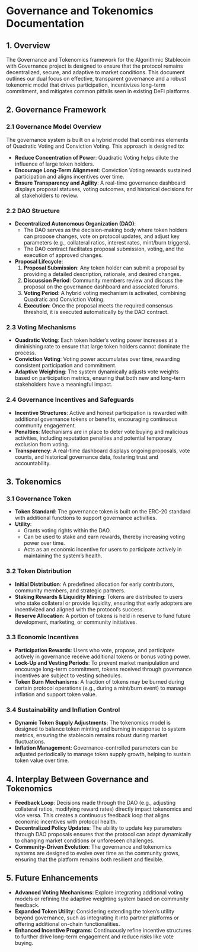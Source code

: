# Governance and Tokenomics Documentation

## 1. Overview

The Governance and Tokenomics framework for the Algorithmic Stablecoin with Governance project is designed to ensure that the protocol remains decentralized, secure, and adaptive to market conditions. This document outlines our dual focus on effective, transparent governance and a robust tokenomic model that drives participation, incentivizes long-term commitment, and mitigates common pitfalls seen in existing DeFi platforms.

## 2. Governance Framework

### 2.1 Governance Model Overview

The governance system is built on a hybrid model that combines elements of Quadratic Voting and Conviction Voting. This approach is designed to:

- **Reduce Concentration of Power**: Quadratic Voting helps dilute the influence of large token holders.
- **Encourage Long-Term Alignment**: Conviction Voting rewards sustained participation and aligns incentives over time.
- **Ensure Transparency and Agility**: A real-time governance dashboard displays proposal statuses, voting outcomes, and historical decisions for all stakeholders to review.

### 2.2 DAO Structure

- **Decentralized Autonomous Organization (DAO)**:
  - The DAO serves as the decision-making body where token holders can propose changes, vote on protocol updates, and adjust key parameters (e.g., collateral ratios, interest rates, mint/burn triggers).
  - The DAO contract facilitates proposal submission, voting, and the execution of approved changes.
- **Proposal Lifecycle**:
  1. **Proposal Submission**: Any token holder can submit a proposal by providing a detailed description, rationale, and desired changes.
  2. **Discussion Period**: Community members review and discuss the proposal on the governance dashboard and associated forums.
  3. **Voting Period**: A hybrid voting mechanism is activated, combining Quadratic and Conviction Voting.
  4. **Execution**: Once the proposal meets the required consensus threshold, it is executed automatically by the DAO contract.

### 2.3 Voting Mechanisms

- **Quadratic Voting**: Each token holder’s voting power increases at a diminishing rate to ensure that large token holders cannot dominate the process.
- **Conviction Voting**: Voting power accumulates over time, rewarding consistent participation and commitment.
- **Adaptive Weighting**: The system dynamically adjusts vote weights based on participation metrics, ensuring that both new and long-term stakeholders have a meaningful impact.

### 2.4 Governance Incentives and Safeguards

- **Incentive Structures**: Active and honest participation is rewarded with additional governance tokens or benefits, encouraging continuous community engagement.
- **Penalties**: Mechanisms are in place to deter vote buying and malicious activities, including reputation penalties and potential temporary exclusion from voting.
- **Transparency**: A real-time dashboard displays ongoing proposals, vote counts, and historical governance data, fostering trust and accountability.

## 3. Tokenomics

### 3.1 Governance Token

- **Token Standard**: The governance token is built on the ERC-20 standard with additional functions to support governance activities.
- **Utility**:
  - Grants voting rights within the DAO.
  - Can be used to stake and earn rewards, thereby increasing voting power over time.
  - Acts as an economic incentive for users to participate actively in maintaining the system’s health.

### 3.2 Token Distribution

- **Initial Distribution**: A predefined allocation for early contributors, community members, and strategic partners.
- **Staking Rewards & Liquidity Mining**: Tokens are distributed to users who stake collateral or provide liquidity, ensuring that early adopters are incentivized and aligned with the protocol’s success.
- **Reserve Allocation**: A portion of tokens is held in reserve to fund future development, marketing, or community initiatives.

### 3.3 Economic Incentives

- **Participation Rewards**: Users who vote, propose, and participate actively in governance receive additional tokens or bonus voting power.
- **Lock-Up and Vesting Periods**: To prevent market manipulation and encourage long-term commitment, tokens received through governance incentives are subject to vesting schedules.
- **Token Burn Mechanisms**: A fraction of tokens may be burned during certain protocol operations (e.g., during a mint/burn event) to manage inflation and support token value.

### 3.4 Sustainability and Inflation Control

- **Dynamic Token Supply Adjustments**: The tokenomics model is designed to balance token minting and burning in response to system metrics, ensuring the stablecoin remains robust during market fluctuations.
- **Inflation Management**: Governance-controlled parameters can be adjusted periodically to manage token supply growth, helping to sustain token value over time.

## 4. Interplay Between Governance and Tokenomics

- **Feedback Loop**: Decisions made through the DAO (e.g., adjusting collateral ratios, modifying reward rates) directly impact tokenomics and vice versa. This creates a continuous feedback loop that aligns economic incentives with protocol health.
- **Decentralized Policy Updates**: The ability to update key parameters through DAO proposals ensures that the protocol can adapt dynamically to changing market conditions or unforeseen challenges.
- **Community-Driven Evolution**: The governance and tokenomics systems are designed to evolve over time as the community grows, ensuring that the platform remains both resilient and flexible.

## 5. Future Enhancements

- **Advanced Voting Mechanisms**: Explore integrating additional voting models or refining the adaptive weighting system based on community feedback.
- **Expanded Token Utility**: Considering extending the token’s utility beyond governance, such as integrating it into partner platforms or offering additional on-chain functionalities.
- **Enhanced Incentive Programs**: Continuously refine incentive structures to further drive long-term engagement and reduce risks like vote buying.
